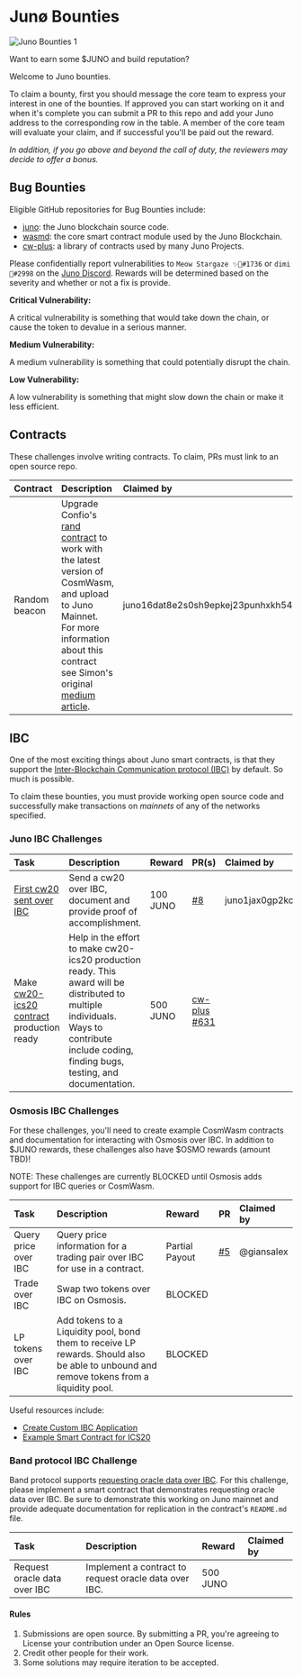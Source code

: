 # Junø Bounties

![Juno Bounties 1](https://user-images.githubusercontent.com/79812965/142215575-14f73bb6-cb9c-492c-92e5-47dde2d31133.png)

Want to earn some $JUNO and build reputation?

Welcome to Juno bounties.

To claim a bounty, first you should message the core team to express your interest in one of the bounties. If approved you can start working on it and when it's complete you can submit a PR to this repo and add your Juno address to the corresponding row in the table. A member of the core team will evaluate your claim, and if successful you'll be paid out the reward.

_In addition, if you go above and beyond the call of duty, the reviewers may decide to offer a bonus._

## Bug Bounties

Eligible GitHub repositories for Bug Bounties include:

- [juno](https://github.com/CosmosContracts/juno): the Juno blockchain source code.
- [wasmd](https://github.com/cosmwasm/wasmd): the core smart contract module used by the Juno Blockchain.
- [cw-plus](https://github.com/cosmwasm/cw-plus): a library of contracts used by many Juno Projects.

Please confidentially report vulnerabilities to `Meow Stargaze ✨🔭#1736` or `dimi 🦙#2998` on the [Juno Discord](https://discord.gg/QcWPfK4gJ2). Rewards will be determined based on the severity and whether or not a fix is provide.

**Critical Vulnerability:**

A critical vulnerability is something that would take down the chain, or cause the token to devalue in a serious manner.

**Medium Vulnerability:**

A medium vulnerability is something that could potentially disrupt the chain.

**Low Vulnerability:**

A low vulnerability is something that might slow down the chain or make it less efficient.

## Contracts

These challenges involve writing contracts. To claim, PRs must link to an open source repo.

| Contract      | Description                                                                                                                                                                                                                                                                                                        | Claimed by | Reward   | PR(s) |
| :------------ | :----------------------------------------------------------------------------------------------------------------------------------------------------------------------------------------------------------------------------------------------------------------------------------------------------------------- | :--------- | :------- | :---- |
| Random beacon | Upgrade Confio's [rand contract](https://github.com/confio/rand) to work with the latest version of CosmWasm, and upload to Juno Mainnet. For more information about this contract see Simon's original [medium article](https://medium.com/@simonwarta/when-your-blockchain-needs-to-roll-the-dice-ed9da121f590). |     juno16dat8e2s0sh9epkej23punhxkh54ustrtqfnpz       | 100 Juno |   [#3](https://github.com/confio/rand/pull/3)

## IBC

One of the most exciting things about Juno smart contracts, is that they support the [Inter-Blockchain Communication protocol (IBC)](https://ibcprotocol.org/) by default. So much is possible.

To claim these bounties, you must provide working open source code and successfully make transactions on _mainnets_ of any of the networks specified.

### Juno IBC Challenges

| Task                                                                                                            | Description                                                                                                                                                                                  | Reward   | PR(s)                                                        | Claimed by                                  |
| :-------------------------------------------------------------------------------------------------------------- | :------------------------------------------------------------------------------------------------------------------------------------------------------------------------------------------- | :------- | ------------------------------------------------------------ | :------------------------------------------ |
| [First cw20 sent over IBC](https://github.com/CosmosContracts/bounties/pull/8)                                  | Send a cw20 over IBC, document and provide proof of accomplishment.                                                                                                                          | 100 JUNO | [#8](https://github.com/CosmosContracts/bounties/pull/8)     | juno1jax0gp2kczt3mmp68xt967z92yjnmrdm6ujrew |
| Make [cw20-ics20 contract](https://github.com/CosmWasm/cw-plus/tree/main/contracts/cw20-ics20) production ready | Help in the effort to make cw20-ics20 production ready. This award will be distributed to multiple individuals. Ways to contribute include coding, finding bugs, testing, and documentation. | 500 JUNO | [cw-plus #631](https://github.com/CosmWasm/cw-plus/pull/631) |                                             |

### Osmosis IBC Challenges

For these challenges, you'll need to create example CosmWasm contracts and documentation for interacting with Osmosis over IBC. In addition to $JUNO rewards, these challenges also have $OSMO rewards (amount TBD)!

NOTE: These challenges are currently BLOCKED until Osmosis adds support for IBC queries or CosmWasm.

| Task                 | Description                                                                                                                              | Reward         | PR                                                       | Claimed by |
| :------------------- | :--------------------------------------------------------------------------------------------------------------------------------------- | :------------- | -------------------------------------------------------- | :--------- |
| Query price over IBC | Query price information for a trading pair over IBC for use in a contract.                                                               | Partial Payout | [#5](https://github.com/CosmosContracts/bounties/pull/5) | @giansalex |
| Trade over IBC       | Swap two tokens over IBC on Osmosis.                                                                                                     | BLOCKED        |                                                          |            |
| LP tokens over IBC   | Add tokens to a Liquidity pool, bond them to receive LP rewards. Should also be able to unbound and remove tokens from a liquidity pool. | BLOCKED        |                                                          |            |

Useful resources include:

- [Create Custom IBC Application](https://docs.cosmos.network/master/ibc/custom.html)
- [Example Smart Contract for ICS20](https://github.com/CosmWasm/cw-plus/tree/main/contracts/cw20-ics20)

### Band protocol IBC Challenge

Band protocol supports [requesting oracle data over IBC](https://docs.bandchain.org/whitepaper/cosmos-ibc.html). For this challenge, please implement a smart contract that demonstrates requesting oracle data over IBC. Be sure to demonstrate this working on Juno mainnet and provide adequate documentation for replication in the contract's `README.md` file.

| Task                         | Description                                           | Reward   | Claimed by |
| :--------------------------- | :---------------------------------------------------- | :------- | :--------- |
| Request oracle data over IBC | Implement a contract to request oracle data over IBC. | 500 JUNO |            |

#### Rules

1. Submissions are open source. By submitting a PR, you're agreeing to License your contribution under an Open Source license.
2. Credit other people for their work.
3. Some solutions may require iteration to be accepted.
